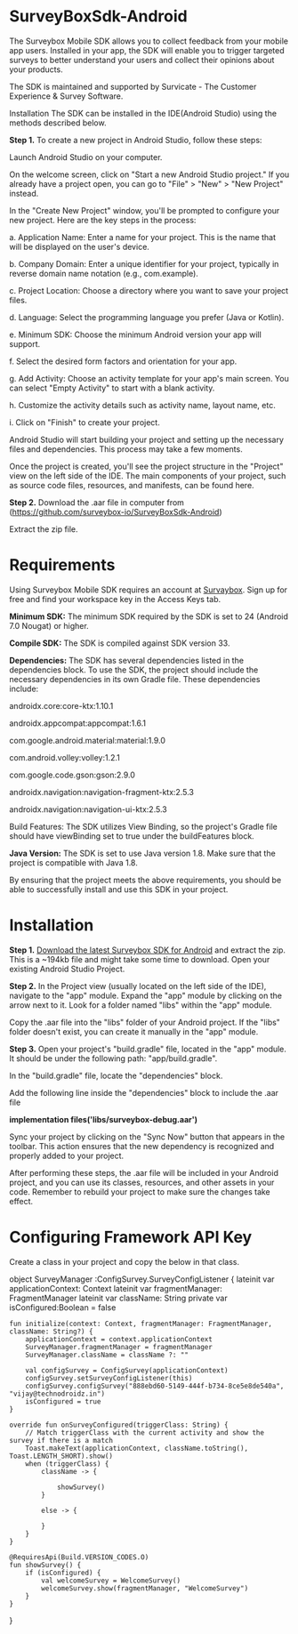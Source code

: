 # SurveyBoxSdk-Android
The Surveybox Mobile SDK allows you to collect feedback from your mobile app users. Installed in your app, the SDK will enable you to trigger targeted surveys to better understand your users and collect their opinions about your products.

The SDK is maintained and supported by Survicate - The Customer Experience & Survey Software.

Installation The SDK can be installed in the IDE(Android Studio) using the methods described below.

**Step 1.** To create a new project in Android Studio, follow these steps:

Launch Android Studio on your computer.

On the welcome screen, click on "Start a new Android Studio project." If you already have a project open, you can go to "File" > "New" > "New Project" instead.

In the "Create New Project" window, you'll be prompted to configure your new project. Here are the key steps in the process:

a. Application Name: Enter a name for your project. This is the name that will be displayed on the user's device.

b. Company Domain: Enter a unique identifier for your project, typically in reverse domain name notation (e.g., com.example).

c. Project Location: Choose a directory where you want to save your project files.

d. Language: Select the programming language you prefer (Java or Kotlin).

e. Minimum SDK: Choose the minimum Android version your app will support.

f. Select the desired form factors and orientation for your app.

g. Add Activity: Choose an activity template for your app's main screen. You can select "Empty Activity" to start with a blank activity.

h. Customize the activity details such as activity name, layout name, etc.

i. Click on "Finish" to create your project.

Android Studio will start building your project and setting up the necessary files and dependencies. This process may take a few moments.

Once the project is created, you'll see the project structure in the "Project" view on the left side of the IDE. The main components of your project, such as source code files, resources, and manifests, can be found here.

**Step 2.** Download the .aar file in  computer from (https://github.com/surveybox-io/SurveyBoxSdk-Android)

Extract the zip file.



# Requirements

Using Surveybox Mobile SDK requires an account at [Survaybox](https://surveybox.io/). Sign up for free and find your workspace key in the Access Keys tab.

**Minimum SDK:** The minimum SDK required by the SDK is set to 24 (Android 7.0 Nougat) or higher.

**Compile SDK:** The SDK is compiled against SDK version 33. 

**Dependencies:** The SDK has several dependencies listed in the dependencies block. To use the SDK, the project should include the necessary dependencies in its own Gradle file. These dependencies include:

androidx.core:core-ktx:1.10.1

androidx.appcompat:appcompat:1.6.1

com.google.android.material:material:1.9.0

com.android.volley:volley:1.2.1

com.google.code.gson:gson:2.9.0

androidx.navigation:navigation-fragment-ktx:2.5.3

androidx.navigation:navigation-ui-ktx:2.5.3

Build Features: The SDK utilizes View Binding, so the project's Gradle file should have viewBinding set to true under the buildFeatures block.

**Java Version:** The SDK is set to use Java version 1.8. Make sure that the project is compatible with Java 1.8.

By ensuring that the project meets the above requirements, you should be able to successfully install and use this SDK in your project.

# Installation

**Step 1.** [Download the latest Surveybox SDK for Android](https://github.com/surveybox-io/SurveyBoxSdk-Android)
 and extract the zip. This is a ~194kb file and might take some time to download.
Open your existing Android Studio Project.

**Step 2.** In the Project view (usually located on the left side of the IDE), navigate to the "app" module.
Expand the "app" module by clicking on the arrow next to it.
Look for a folder named "libs" within the "app" module. 

Copy the .aar file into the "libs" folder of your Android project. If the "libs" folder doesn't exist, you can create it manually in the "app" module.

**Step 3.** Open your project's "build.gradle" file, located in the "app" module. It should be under the following path: "app/build.gradle".

In the "build.gradle" file, locate the "dependencies" block.

 Add the following line inside the "dependencies" block to include the .aar file
 
**implementation files('libs/surveybox-debug.aar')**

Sync your project by clicking on the "Sync Now" button that appears in the toolbar. This action ensures that the new dependency is recognized and properly added to your project.

After performing these steps, the .aar file will be included in your Android project, and you can use its classes, resources, and other assets in your code. Remember to rebuild your project to make sure the changes take effect.


# Configuring Framework API Key

Create a class in your project and copy the below in that class.



object SurveyManager :ConfigSurvey.SurveyConfigListener {
    lateinit var applicationContext: Context
    lateinit var fragmentManager: FragmentManager
    lateinit var className: String
    private var isConfigured:Boolean = false

    fun initialize(context: Context, fragmentManager: FragmentManager, className: String?) {
        applicationContext = context.applicationContext
        SurveyManager.fragmentManager = fragmentManager
        SurveyManager.className = className ?: ""

        val configSurvey = ConfigSurvey(applicationContext)
        configSurvey.setSurveyConfigListener(this)
        configSurvey.configSurvey("888ebd60-5149-444f-b734-8ce5e8de540a", "vijay@technodroidz.in")
        isConfigured = true
    }

    override fun onSurveyConfigured(triggerClass: String) {
        // Match triggerClass with the current activity and show the survey if there is a match
        Toast.makeText(applicationContext, className.toString(), Toast.LENGTH_SHORT).show()
        when (triggerClass) {
            className -> {

                showSurvey()
            }

            else -> {

            }
        }
    }

    @RequiresApi(Build.VERSION_CODES.O)
    fun showSurvey() {
        if (isConfigured) {
            val welcomeSurvey = WelcomeSurvey()
            welcomeSurvey.show(fragmentManager, "WelcomeSurvey")
        }
    }
}







